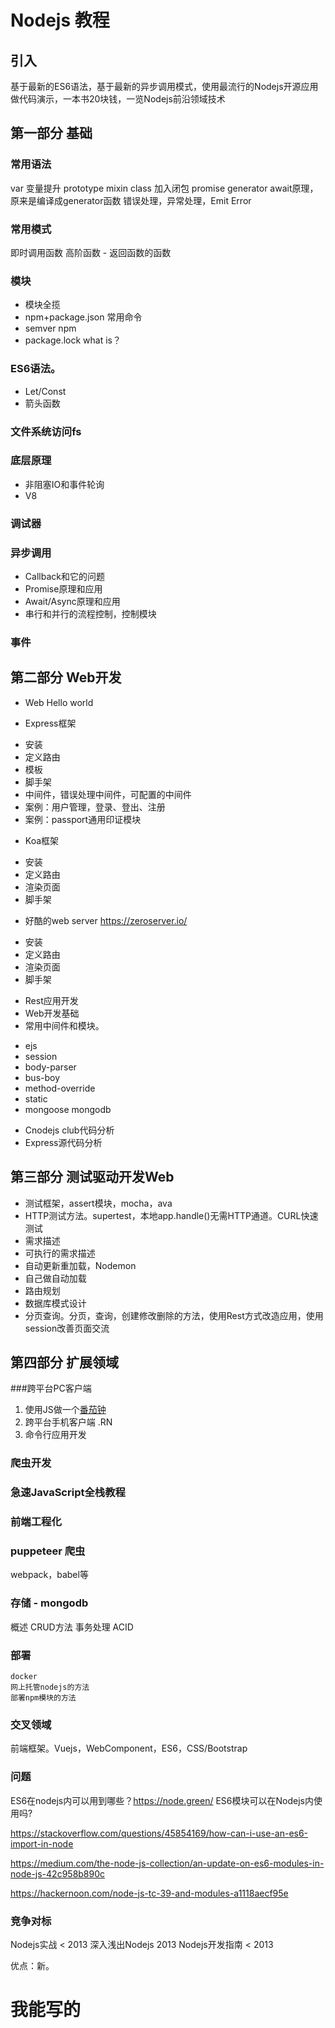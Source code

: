 # Nodejs 教程

## 引入

基于最新的ES6语法，基于最新的异步调用模式，使用最流行的Nodejs开源应用做代码演示，一本书20块钱，一览Nodejs前沿领域技术

## 第一部分 基础

### 常用语法

var 变量提升
prototype
mixin
class
加入闭包
promise
generator
await原理，原来是编译成generator函数
错误处理，异常处理，Emit Error


### 常用模式

即时调用函数
高阶函数 - 返回函数的函数

### 模块

* 模块全揽
* npm+package.json 常用命令 
* semver npm 
* package.lock what is？

### ES6语法。

* Let/Const
* 箭头函数

### 文件系统访问fs

### 底层原理

* 非阻塞IO和事件轮询
* V8

### 调试器

### 异步调用

* Callback和它的问题
* Promise原理和应用
* Await/Async原理和应用
* 串行和并行的流程控制，控制模块

### 事件

## 第二部分 Web开发

* Web Hello world
   
* Express框架

- 安装
- 定义路由
- 模板
- 脚手架
- 中间件，错误处理中间件，可配置的中间件
- 案例：用户管理，登录、登出、注册
- 案例：passport通用印证模块

* Koa框架

- 安装
- 定义路由
- 渲染页面
- 脚手架

* 好酷的web server https://zeroserver.io/

- 安装
- 定义路由
- 渲染页面
- 脚手架

* Rest应用开发
* Web开发基础
* 常用中间件和模块。

- ejs
- session
- body-parser
- bus-boy
- method-override
- static
- mongoose mongodb
* Cnodejs club代码分析
* Express源代码分析

## 第三部分 测试驱动开发Web

* 测试框架，assert模块，mocha，ava
* HTTP测试方法。supertest，本地app.handle()无需HTTP通道。CURL快速测试
* 需求描述
* 可执行的需求描述
* 自动更新重加载，Nodemon
* 自己做自动加载
* 路由规划
* 数据库模式设计
* 分页查询。分页，查询，创建修改删除的方法，使用Rest方式改造应用，使用session改善页面交流

## 第四部分 扩展领域

###跨平台PC客户端

1. 使用JS做一个[番茄钟](https://itunes.apple.com/cn/app/focus-timer/id880565132?mt=12)
2. 跨平台手机客户端 .RN
3. 命令行应用开发

### 爬虫开发

### 急速JavaScript全栈教程
### 前端工程化
### puppeteer 爬虫


webpack，babel等

### 存储 - mongodb

概述
CRUD方法
事务处理 ACID


### 部署

    docker
    网上托管nodejs的方法
    部署npm模块的方法
### 交叉领域

前端框架。Vuejs，WebComponent，ES6，CSS/Bootstrap

### 问题

ES6在nodejs内可以用到哪些？https://node.green/
ES6模块可以在Nodejs内使用吗?

https://stackoverflow.com/questions/45854169/how-can-i-use-an-es6-import-in-node

https://medium.com/the-node-js-collection/an-update-on-es6-modules-in-node-js-42c958b890c

https://hackernoon.com/node-js-tc-39-and-modules-a1118aecf95e

### 竞争对标

Nodejs实战	< 2013
深入浅出Nodejs 2013
Nodejs开发指南 < 2013

优点：新。

# 我能写的

    

